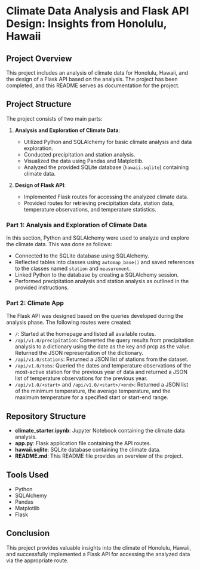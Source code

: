# Climate Data Analysis and Flask API Design: Insights from Honolulu, Hawaii

## Project Overview

This project includes an analysis of climate data for Honolulu, Hawaii, and the design of a Flask API based on the analysis. The project has been completed, and this README serves as documentation for the project.

## Project Structure

The project consists of two main parts:

1. **Analysis and Exploration of Climate Data**:
   - Utilized Python and SQLAlchemy for basic climate analysis and data exploration.
   - Conducted precipitation and station analysis.
   - Visualized the data using Pandas and Matplotlib.
   - Analyzed the provided SQLite database (`hawaii.sqlite`) containing climate data.

2. **Design of Flask API**:
   - Implemented Flask routes for accessing the analyzed climate data.
   - Provided routes for retrieving precipitation data, station data, temperature observations, and temperature statistics.

### Part 1: Analysis and Exploration of Climate Data

In this section, Python and SQLAlchemy were used to analyze and explore the climate data. This was done as follows:

- Connected to the SQLite database using SQLAlchemy.
- Reflected tables into classes using `automap_base()` and saved references to the classes named `station` and `measurement`.
- Linked Python to the database by creating a SQLAlchemy session.
- Performed precipitation analysis and station analysis as outlined in the provided instructions.

### Part 2: Climate App

The Flask API was designed based on the queries developed during the analysis phase. The following routes were created:

- `/`: Started at the homepage and listed all available routes.
- `/api/v1.0/precipitation`: Converted the query results from precipitation analysis to a dictionary using the date as the key and prcp as the value. Returned the JSON representation of the dictionary.
- `/api/v1.0/stations`: Returned a JSON list of stations from the dataset.
- `/api/v1.0/tobs`: Queried the dates and temperature observations of the most-active station for the previous year of data and returned a JSON list of temperature observations for the previous year.
- `/api/v1.0/<start>` and `/api/v1.0/<start>/<end>`: Returned a JSON list of the minimum temperature, the average temperature, and the maximum temperature for a specified start or start-end range.

## Repository Structure

- **climate_starter.ipynb**: Jupyter Notebook containing the climate data analysis.
- **app.py**: Flask application file containing the API routes.
- **hawaii.sqlite**: SQLite database containing the climate data.
- **README.md**: This README file provides an overview of the project.

## Tools Used

- Python
- SQLAlchemy
- Pandas
- Matplotlib
- Flask

## Conclusion

This project provides valuable insights into the climate of Honolulu, Hawaii, and successfully implemented a Flask API for accessing the analyzed data via the appropriate route.
